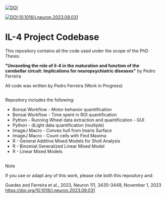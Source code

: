 [![DOI](https://zenodo.org/badge/816819106.svg)](https://zenodo.org/doi/10.5281/zenodo.13315695)

[![DOI:10.1016/j.neuron.2023.09.031](http://img.shields.io/badge/DOI-10.1016/j.neuron.2023.09.031-B31B1B.svg)](https://doi.org/10.1016/j.neuron.2023.09.031)


# IL-4 Project Codebase

This repository contains all the code used under the scope of the PhD Thesis:

**"Unraveling the role of il-4 in the maturation and function of the cerebellar circuit: Implications for neuropsychiatric diseases"** by Pedro Ferreira

All code was written by Pedro Ferreira
(Work in Progress)

##
Repository includes the following:

  - Bonsai Workflow - Motor behavior quantification
  - Bonsai Workflow - Time spent in ROI quantification
  - Python - Running Wheel data extraction and quantification - GUI
  - Python - dLight data quantification (multiple)
  - ImageJ Macro - Convex hull from Imaris Surface
  - ImageJ Macro - Count cells with Find Maxima
  - R - General Additive Mixed Models for Sholl Analysis
  - R - Binomial Generalized Linear Mixed Model
  - R - Linear Mixed Models

##

> [!NOTE]
>If you use or adapt any of this work, please cite both this repository and:
> 
>Guedes and Ferreira et al., 2023, Neuron 111, 3435–3449, November 1, 2023 https://doi.org/10.1016/j.neuron.2023.09.031
